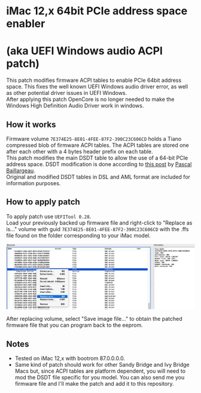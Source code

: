 # iMac 12,x 64bit PCIe address space enabler
# (aka UEFI Windows audio ACPI patch)

This patch modifies firmware ACPI tables to enable PCIe 64bit address space. This fixes the well known UEFI Windows audio driver error, as well as other potential driver issues in UEFI Windows.  
After applying this patch OpenCore is no longer needed to make the Windows High Definition Audio Driver work in windows.

## How it works

Firmware volume `7E374E25-8E01-4FEE-87F2-390C23C606CD` holds a Tiano compressed blob of firmware ACPI tables. The ACPI tables are stored one after each other with a 4 bytes header prefix on each table.  
This patch modifies the main DSDT table to allow the use of a 64-bit PCIe address space. DSDT modification is done according to [this post](https://forums.macrumors.com/threads/can-i-use-opencore-with-stock-2011-imac-gpu-to-fix-windows-10-uefi-audio.2273356/post-29347582) by [Pascal Baillargeau](https://forums.macrumors.com/members/pascal-baillargeau.1167973/).  
Original and modified DSDT tables in DSL and AML format are included for information purposes.


## How to apply patch

To apply patch use `UEFITool 0.28`.  
Load your previously backed up firmware file and right-click to "Replace as is..." volume with guid `7E374E25-8E01-4FEE-87F2-390C23C606CD` with the .ffs file found on the folder corresponding to your iMac model.


![](../images/uefitool_64bit_pcie.png)

After replacing volume, select "Save image file..." to obtain the patched firmware file that you can program back to the eeprom.


## Notes

- Tested on iMac 12,x with bootrom 87.0.0.0.0.
- Same kind of patch should work for other Sandy Bridge and Ivy Bridge Macs but, since ACPI tables are platform dependent, you will need to mod the DSDT file specific for you model. You can also send me you firmware file and I'll make the patch and add it to this repository.
